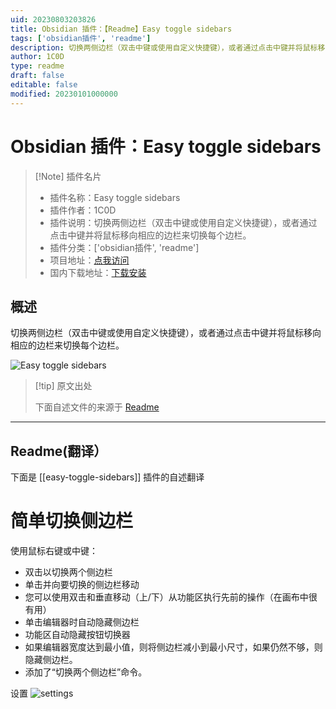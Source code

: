 ```yaml
---
uid: 20230803203826
title: Obsidian 插件：【Readme】Easy toggle sidebars
tags: ['obsidian插件', 'readme']
description: 切换两侧边栏（双击中键或使用自定义快捷键），或者通过点击中键并将鼠标移向相应的边栏来切换每个边栏。
author: 1C0D
type: readme
draft: false
editable: false
modified: 20230101000000
---
```


# Obsidian 插件：Easy toggle sidebars

> [!Note] 插件名片
> - 插件名称：Easy toggle sidebars
> - 插件作者：1C0D
> - 插件说明：切换两侧边栏（双击中键或使用自定义快捷键），或者通过点击中键并将鼠标移向相应的边栏来切换每个边栏。
> - 插件分类：['obsidian插件', 'readme']
> - 项目地址：[点我访问](https://github.com/1C0D/obsidian-easy-toggle-sidebars)
> - 国内下载地址：[下载安装](https://pkmer.cn/products/plugin/pluginMarket/?easy-toggle-sidebars)

## 概述

切换两侧边栏（双击中键或使用自定义快捷键），或者通过点击中键并将鼠标移向相应的边栏来切换每个边栏。

![Easy toggle sidebars](https://cdn.pkmer.cn/covers/easy-toggle-sidebars_new.gif!pkmer)

> [!tip] 原文出处
> 
>下面自述文件的来源于 [Readme](https://ghproxy.net/https://raw.githubusercontent.com/1C0D/obsidian-easy-toggle-sidebars/master/README.md)
> 

---

## Readme(翻译）

下面是 [[easy-toggle-sidebars]] 插件的自述翻译


# 简单切换侧边栏

使用鼠标右键或中键：
- 双击以切换两个侧边栏
- 单击并向要切换的侧边栏移动
- 您可以使用双击和垂直移动（上/下）从功能区执行先前的操作（在画布中很有用）
- 单击编辑器时自动隐藏侧边栏
- 功能区自动隐藏按钮切换器
- 如果编辑器宽度达到最小值，则将侧边栏减小到最小尺寸，如果仍然不够，则隐藏侧边栏。
- 添加了“切换两个侧边栏”命令。

设置
![settings](settings.jpg)



